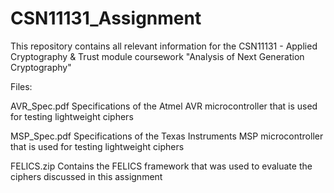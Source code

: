 # CSN11131_Assignment

This repository contains all relevant information for the CSN11131 - Applied Cryptography & Trust module coursework "Analysis of Next Generation Cryptography" 

Files:

AVR_Spec.pdf      Specifications of the Atmel AVR microcontroller that is used for testing lightweight ciphers

MSP_Spec.pdf      Specifications of the Texas Instruments MSP microcontroller that is used for testing lightweight ciphers

FELICS.zip        Contains the FELICS framework that was used to evaluate the ciphers discussed in this assignment
